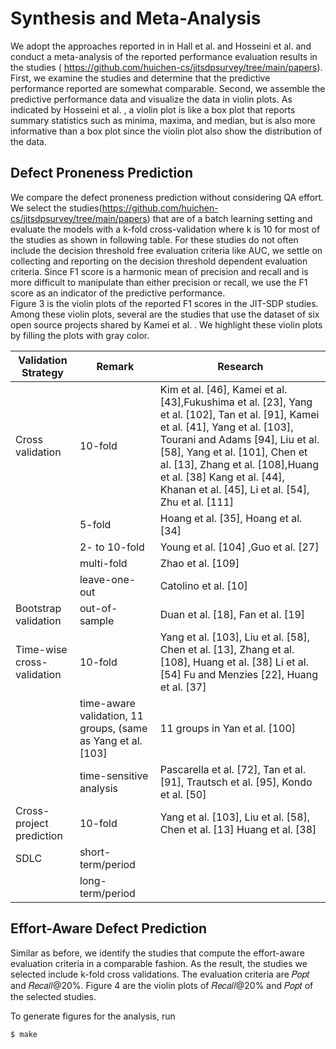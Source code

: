 # Synthesis and Meta-Analysis  
We adopt the approaches reported in in Hall et al. and Hosseini et al. and conduct a meta-analysis of the reported performance evaluation results in the studies ( https://github.com/huichen-cs/jitsdpsurvey/tree/main/papers).  
First, we examine the studies and determine that the predictive performance reported are somewhat comparable. Second, we assemble the predictive performance data and visualize the
data in violin plots. As indicated by Hosseini et al. , a violin plot is like a box plot that reports summary statistics such as minima, maxima, and median, but is also more informative than a box plot since the violin plot also show the distribution of the data.  

## Defect Proneness Prediction  
We compare the defect proneness prediction without considering QA effort. We select the studies(https://github.com/huichen-cs/jitsdpsurvey/tree/main/papers) that are of a batch learning setting and evaluate the models with a k-fold cross-validation where k is 10 for most of the studies as shown in following table. For these studies do not often include the decision threshold free evaluation criteria like AUC, we settle on collecting and reporting on the decision threshold dependent evaluation criteria. Since F1 score is a harmonic mean of precision and recall and is more difficult to manipulate than either precision or recall, we use the F1 score as an indicator of the predictive performance.  
Figure 3 is the violin plots of the reported F1 scores in the JIT-SDP studies. Among these violin plots, several are the studies that use the dataset of six open source projects shared by Kamei et al. . We highlight these violin plots by filling the plots with gray color.  

| Validation Strategy        | Remark                                                       | Research  | 
| -------------------------- | ------------------------------------------------------------ | --------- | 
| Cross validation           | 10-fold                                                      | Kim et al. [46], Kamei et al. [43],Fukushima et al. [23], Yang et al. [102], Tan et al. [91], Kamei et al. [41], Yang et al. [103], Tourani and Adams [94], Liu et al. [58], Yang et al. [101], Chen et al. [13], Zhang et al. [108],Huang et al. [38] Kang et al. [44], Khanan et al. [45], Li et al. [54], Zhu et al. [111]     | 
|                            | 5-fold                                                       | Hoang et al. [35], Hoang et al. [34]      | 
|                            | 2- to 10-fold                                                | Young et al. [104] ,Guo et al. [27]     | 
|                            | multi-fold                                                   | Zhao et al. [109]  |
|                            | leave-one-out                                                | Catolino et al. [10]       |
| Bootstrap validation       | out-of-sample                                                | Duan et al. [18], Fan et al. [19]       |
| Time-wise cross-validation | 10-fold                                                      | Yang et al. [103], Liu et al. [58], Chen et al. [13], Zhang et al. [108], Huang et al. [38] Li et al. [54] Fu and Menzies [22], Huang et al. [37]       |
|                            | time-aware validation, 11 groups, (same as Yang et al. [103] | 11 groups in Yan et al. [100]      |
|                            | time-sensitive analysis                                      | Pascarella et al. [72], Tan et al. [91], Trautsch et al. [95], Kondo et al. [50]     |
| Cross-project prediction   | 10-fold                                                      | Yang et al. [103], Liu et al. [58], Chen et al. [13] Huang et al. [38]      |
| SDLC                       | short-term/period                                            |       |
|                            | long-term/period                                             |       |


## Effort-Aware Defect Prediction  
Similar as before, we identify the studies that compute the effort-aware evaluation criteria in a comparable fashion. As the result, the studies we selected include k-fold cross validations. The evaluation criteria are 𝑃𝑜𝑝𝑡 and 𝑅𝑒𝑐𝑎𝑙𝑙@20%. Figure 4 are the violin plots of 𝑅𝑒𝑐𝑎𝑙𝑙@20% and 𝑃𝑜𝑝𝑡 of the selected studies. 



To generate figures for the analysis, run  
```shell
$ make
```
